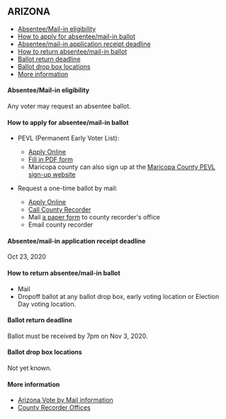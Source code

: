 ## ARIZONA

* [Absentee/Mail-in eligibility](#absenteemail-in-eligibility)
* [How to apply for absentee/mail-in ballot](#how-to-apply-for-absenteemail-in-ballot)
* [Absentee/mail-in application receipt deadline](#absenteemail-in-application-receipt-deadline)
* [How to return absentee/mail-in ballot](#how-to-return-absenteemail-in-ballot)
* [Ballot return deadline](#ballot-return-deadline)
* [Ballot drop box locations](#ballot-drop-box-locations)
* [More information](#more-information)

#### Absentee/Mail-in eligibility
Any voter may request an absentee ballot.

#### How to apply for absentee/mail-in ballot
* PEVL (Permanent Early Voter List):
  * [Apply Online](https://servicearizona.com/VoterRegistration/selectLanguage)
  * [Fill in PDF form](https://azsos.gov/sites/default/files/20-AZS0S-0958_PEVL_Registration_Form_r09.pdf)
  * Maricopa county can also sign up at the [Maricopa County PEVL sign-up website](https://recorder.maricopa.gov/PermEvSignup/)

* Request a one-time ballot by mail:
  * [Apply Online](https://my.arizona.vote/Early/ApplicationLogin.aspx)
  * [Call County Recorder](https://azsos.gov/county-election-info)
  * Mail [a paper form](https://azsos.gov/sites/default/files/20-AZS0S-0958_PEVL_Registration_Form_r09.pdf) to county recorder's office
  * Email county recorder

#### Absentee/mail-in application receipt deadline
Oct 23, 2020

#### How to return absentee/mail-in ballot
* Mail
* Dropoff ballot at any ballot drop box, early voting location or Election Day voting location.

#### Ballot return deadline
Ballot must be received by 7pm on Nov 3, 2020.

#### Ballot drop box locations
Not yet known.

#### More information
* [Arizona Vote by Mail information](https://azsos.gov/votebymail)
* [County Recorder Offices](https://azsos.gov/county-election-info)